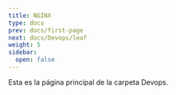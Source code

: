 ```yaml
---
title: NGINX
type: docs
prev: docs/first-page
next: docs/Devops/leaf
weight: 5
sidebar:
  open: false
---
```


Esta es la página principal de la carpeta Devops.
